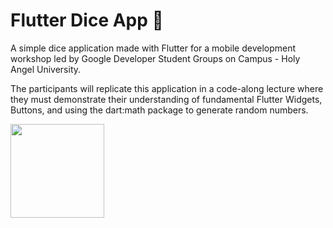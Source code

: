 # Flutter Dice App 🎲

A simple dice application made with Flutter for a mobile development workshop led by Google Developer Student Groups on Campus - Holy Angel University.

The participants will replicate this application in a code-along lecture where they must demonstrate their understanding of fundamental Flutter Widgets, Buttons, and using the dart:math package to generate random numbers.

<img width="150" src="https://github.com/user-attachments/assets/88724da2-e187-42b1-b892-b6fe49695e77">



